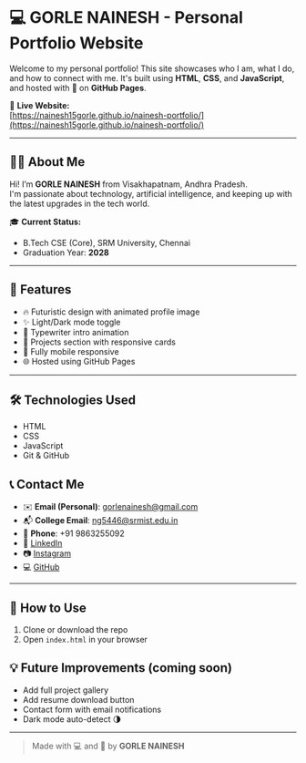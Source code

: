 # 💻 GORLE NAINESH - Personal Portfolio Website

Welcome to my personal portfolio! This site showcases who I am, what I do, and how to connect with me. It's built using **HTML**, **CSS**, and **JavaScript**, and hosted with 💙 on **GitHub Pages**.

🔗 **Live Website:**  
[https://nainesh15gorle.github.io/nainesh-portfolio/](https://nainesh15gorle.github.io/nainesh-portfolio/)

---

## 🙋‍♂️ About Me

Hi! I’m **GORLE NAINESH** from Visakhapatnam, Andhra Pradesh.  
I'm passionate about technology, artificial intelligence, and keeping up with the latest upgrades in the tech world.

🎓 **Current Status:**  
- B.Tech CSE (Core), SRM University, Chennai  
- Graduation Year: **2028**

---

## 🚀 Features

- 🔥 Futuristic design with animated profile image
- ✨ Light/Dark mode toggle
- 🧠 Typewriter intro animation
- 💼 Projects section with responsive cards
- 📱 Fully mobile responsive
- 🌐 Hosted using GitHub Pages

---

## 🛠 Technologies Used

- HTML
- CSS
- JavaScript
- Git & GitHub



## 📞 Contact Me

- ✉️ **Email (Personal)**: gorlenainesh@gmail.com  
- 📬 **College Email**: ng5446@srmist.edu.in  
- 📱 **Phone**: +91 9863255092  
- 🔗 [LinkedIn](https://www.linkedin.com/in/nainesh-gorle-156771324)  
- 📷 [Instagram](https://www.instagram.com/gorlenainesh15?igsh=bTN3NGNpanp0MHNq)  
- 💻 [GitHub](https://github.com/nainesh15gorle)

---

## 📌 How to Use

1. Clone or download the repo  
2. Open `index.html` in your browser  




## 💡 Future Improvements (coming soon)

- Add full project gallery  
- Add resume download button  
- Contact form with email notifications  
- Dark mode auto-detect 🌗

---

> Made with 💻 and 💙 by **GORLE NAINESH**

